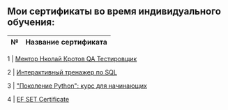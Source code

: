 ## Мои сертификаты во время индивидуального обучения:

№ | Название сертификата
---|---

1 | [Ментор Нколай Кротов QA Тестировщик](https://drive.google.com/file/d/1a8KnCNBOES3NKSCbPxQSjIqf-Bejw9GZ/view?usp=sharing)

2 | [Интерактивный тренажер по SQL](https://drive.google.com/file/d/1gnVCcJeWNEKPQEHRljvUgKS2LgufLfuP/view)

3 | ["Поколение Python": курс для начинающих](https://drive.google.com/file/d/13rJKMInPyscOz81O5W4DFMTZOd2y-2ge/view)

4 | [EF SET Certificate](https://drive.google.com/file/d/1cp4odeXWVuEpEyjYBgnixHbc1hpBVpRm/view?usp=sharing)